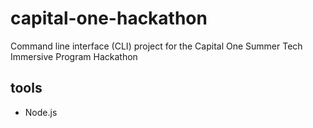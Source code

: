 # capital-one-hackathon
Command line interface (CLI) project for the Capital One Summer Tech Immersive Program Hackathon

## tools
- Node.js
